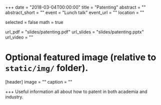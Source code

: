 +++
date = "2018-03-04T00:00:00"
title = "Patenting"
abstract = ""
abstract_short = ""
event = "Lunch talk"
event_url = ""
location = ""

selected = false
math = true

url_pdf = "slides/patenting.pdf"
url_slides = "slides/patenting.pptx"
url_video = ""

# Optional featured image (relative to `static/img/` folder).
[header]
image = ""
caption = ""

+++
Useful information all about how to patent in both academia and industry.
